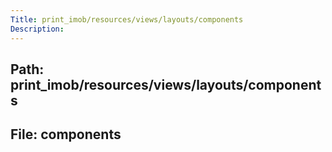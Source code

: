 ```yaml
---
Title: print_imob/resources/views/layouts/components
Description:
---
```


## Path: print_imob/resources/views/layouts/components
## File: components
